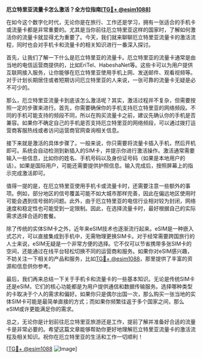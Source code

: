 **厄立特里亚流量卡怎么激活？全方位指南[[TG💪+ @esim1088](https://t.me/s/esim1088)]**

在如今这个数字化时代，无论你是在旅行、工作还是学习，拥有一张适合的手机卡或流量卡都是非常重要的。尤其是当你前往厄立特里亚这样的国家时，了解如何激活你的流量卡就显得尤为重要了。今天，我们就来聊聊厄立特里亚流量卡的激活流程，同时也会对手机卡和流量卡的相关知识进行一番深入探讨。

首先，让我们了解一下什么是厄立特里亚的流量卡。厄立特里亚的流量卡通常是由当地的电信运营商提供的，比如EriTel、HabeshaNet等。这些卡可以为用户提供互联网接入服务，让你能够在厄立特里亚使用手机上网、发送邮件、观看视频等。对于计划长期居住或者短期访问厄立特里亚的人来说，一张可靠的流量卡无疑是必不可少的。

那么，厄立特里亚流量卡到底该怎么激活呢？其实，激活过程并不复杂，但需要按照一定的步骤来进行。首先，你需要确保你的手机支持厄立特里亚的网络频段。不同的手机可能支持的频段不同，所以在购买流量卡之前，建议先确认你的手机是否兼容。如果你不确定自己的手机是否支持厄立特里亚的网络频段，可以通过拨打运营商客服热线或者访问运营商官网查询相关信息。

接下来就是激活的具体步骤了。一般来说，你只需要将流量卡插入手机，然后开机即可。系统会自动检测到新插入的SIM卡，并提示你进行激活操作。激活通常需要输入一些信息，比如你的姓名、手机号码以及身份证号码（如果是本地用户的话）。如果是国际用户，可能还需要提供护照信息。输入完成后，按照屏幕上的指示完成激活即可。

值得一提的是，在厄立特里亚使用手机卡或流量卡时，还需要注意一些额外的事项。例如，部分地区的信号覆盖可能不如大城市那样完善，因此在偏远地区使用时可能会遇到信号弱的问题。此外，由于厄立特里亚的电信行业相对较为封闭，网络速度和稳定性也可能受到一定限制。因此，在选择流量卡时，最好根据自己的实际需求选择合适的套餐。

除了传统的实体SIM卡之外，近年来eSIM技术也逐渐流行起来。eSIM是一种嵌入式芯片，可以直接集成到手机中，无需物理更换SIM卡。对于经常需要跨国旅行的人士来说，eSIM无疑是一个非常方便的选择。它不仅可以节省携带多张SIM卡的空间，还能通过在线平台轻松切换不同的运营商和服务。如果你对eSIM感兴趣，不妨关注一下相关的产品和服务，比如[TG💪+ @esim1088](https://t.me/s/esim1088)，那里提供了丰富的资源和信息供你参考。

最后，我们再来总结一下关于手机卡和流量卡的一些基本知识。无论是传统SIM卡还是eSIM，它们的核心功能都是为用户提供通信和数据传输服务。选择哪种类型的卡取决于个人的需求和偏好。如果你只是偶尔出国一次，那么购买一张当地的实体SIM卡可能是最简单直接的方式；而如果你频繁往返于多个国家之间，那么eSIM或许更能满足你的需求。

总之，无论你是计划前往厄立特里亚旅游还是工作，提前了解并准备好合适的流量卡是非常必要的。希望这篇文章能够帮助你更好地理解厄立特里亚流量卡的激活流程及相关知识。祝你在厄立特里亚的生活和工作一切顺利！

[[TG💪+ @esim1088](https://t.me/s/esim1088) ![Image](https://i.postimg.cc/4NQfJmqS/Snipaste-2025-05-13-00-14-12.png)]